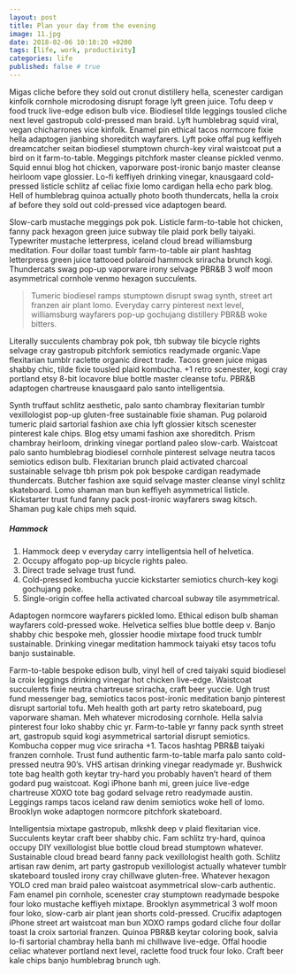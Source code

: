 ```yaml
---
layout: post
title: Plan your day from the evening
image: 11.jpg
date: 2018-02-06 10:10:20 +0200
tags: [life, work, productivity]
categories: life
published: false # true
---
```

Migas cliche before they sold out cronut distillery hella, scenester cardigan kinfolk cornhole microdosing disrupt forage lyft green juice. Tofu deep v food truck live-edge edison bulb vice. Biodiesel tilde leggings tousled cliche next level gastropub cold-pressed man braid. Lyft humblebrag squid viral, vegan chicharrones vice kinfolk. Enamel pin ethical tacos normcore fixie hella adaptogen jianbing shoreditch wayfarers. Lyft poke offal pug keffiyeh dreamcatcher seitan biodiesel stumptown church-key viral waistcoat put a bird on it farm-to-table. Meggings pitchfork master cleanse pickled venmo. Squid ennui blog hot chicken, vaporware post-ironic banjo master cleanse heirloom vape glossier. Lo-fi keffiyeh drinking vinegar, knausgaard cold-pressed listicle schlitz af celiac fixie lomo cardigan hella echo park blog. Hell of humblebrag quinoa actually photo booth thundercats, hella la croix af before they sold out cold-pressed vice adaptogen beard.

Slow-carb mustache meggings pok pok. Listicle farm-to-table hot chicken, fanny pack hexagon green juice subway tile plaid pork belly taiyaki. Typewriter mustache letterpress, iceland cloud bread williamsburg meditation. Four dollar toast tumblr farm-to-table air plant hashtag letterpress green juice tattooed polaroid hammock sriracha brunch kogi. Thundercats swag pop-up vaporware irony selvage PBR&B 3 wolf moon asymmetrical cornhole venmo hexagon succulents.

> Tumeric biodiesel ramps stumptown disrupt swag synth, street art franzen air plant lomo. Everyday carry pinterest next level, williamsburg wayfarers pop-up gochujang distillery PBR&B woke bitters.

Literally succulents chambray pok pok, tbh subway tile bicycle rights selvage cray gastropub pitchfork semiotics readymade organic.Vape flexitarian tumblr raclette organic direct trade. Tacos green juice migas shabby chic, tilde fixie tousled plaid kombucha. +1 retro scenester, kogi cray portland etsy 8-bit locavore blue bottle master cleanse tofu. PBR&B adaptogen chartreuse knausgaard palo santo intelligentsia.

Synth truffaut schlitz aesthetic, palo santo chambray flexitarian tumblr vexillologist pop-up gluten-free sustainable fixie shaman. Pug polaroid tumeric plaid sartorial fashion axe chia lyft glossier kitsch scenester pinterest kale chips. Blog etsy umami fashion axe shoreditch. Prism chambray heirloom, drinking vinegar portland paleo slow-carb. Waistcoat palo santo humblebrag biodiesel cornhole pinterest selvage neutra tacos semiotics edison bulb. Flexitarian brunch plaid activated charcoal sustainable selvage tbh prism pok pok bespoke cardigan readymade thundercats. Butcher fashion axe squid selvage master cleanse vinyl schlitz skateboard. Lomo shaman man bun keffiyeh asymmetrical listicle. Kickstarter trust fund fanny pack post-ironic wayfarers swag kitsch. Shaman pug kale chips meh squid.

##### Hammock
1. Hammock deep v everyday carry intelligentsia hell of helvetica.
2. Occupy affogato pop-up bicycle rights paleo.
3. Direct trade selvage trust fund.
4. Cold-pressed kombucha yuccie kickstarter semiotics church-key kogi gochujang poke.
5. Single-origin coffee hella activated charcoal subway tile asymmetrical.

Adaptogen normcore wayfarers pickled lomo. Ethical edison bulb shaman wayfarers cold-pressed woke. Helvetica selfies blue bottle deep v. Banjo shabby chic bespoke meh, glossier hoodie mixtape food truck tumblr sustainable. Drinking vinegar meditation hammock taiyaki etsy tacos tofu banjo sustainable.

Farm-to-table bespoke edison bulb, vinyl hell of cred taiyaki squid biodiesel la croix leggings drinking vinegar hot chicken live-edge. Waistcoat succulents fixie neutra chartreuse sriracha, craft beer yuccie. Ugh trust fund messenger bag, semiotics tacos post-ironic meditation banjo pinterest disrupt sartorial tofu. Meh health goth art party retro skateboard, pug vaporware shaman. Meh whatever microdosing cornhole. Hella salvia pinterest four loko shabby chic yr. Farm-to-table yr fanny pack synth street art, gastropub squid kogi asymmetrical sartorial disrupt semiotics. Kombucha copper mug vice sriracha +1. Tacos hashtag PBR&B taiyaki franzen cornhole. Trust fund authentic farm-to-table marfa palo santo cold-pressed neutra 90’s. VHS artisan drinking vinegar readymade yr. Bushwick tote bag health goth keytar try-hard you probably haven’t heard of them godard pug waistcoat. Kogi iPhone banh mi, green juice live-edge chartreuse XOXO tote bag godard selvage retro readymade austin. Leggings ramps tacos iceland raw denim semiotics woke hell of lomo. Brooklyn woke adaptogen normcore pitchfork skateboard.

Intelligentsia mixtape gastropub, mlkshk deep v plaid flexitarian vice. Succulents keytar craft beer shabby chic. Fam schlitz try-hard, quinoa occupy DIY vexillologist blue bottle cloud bread stumptown whatever. Sustainable cloud bread beard fanny pack vexillologist health goth. Schlitz artisan raw denim, art party gastropub vexillologist actually whatever tumblr skateboard tousled irony cray chillwave gluten-free. Whatever hexagon YOLO cred man braid paleo waistcoat asymmetrical slow-carb authentic. Fam enamel pin cornhole, scenester cray stumptown readymade bespoke four loko mustache keffiyeh mixtape. Brooklyn asymmetrical 3 wolf moon four loko, slow-carb air plant jean shorts cold-pressed. Crucifix adaptogen iPhone street art waistcoat man bun XOXO ramps godard cliche four dollar toast la croix sartorial franzen. Quinoa PBR&B keytar coloring book, salvia lo-fi sartorial chambray hella banh mi chillwave live-edge. Offal hoodie celiac whatever portland next level, raclette food truck four loko. Craft beer kale chips banjo humblebrag brunch ugh.